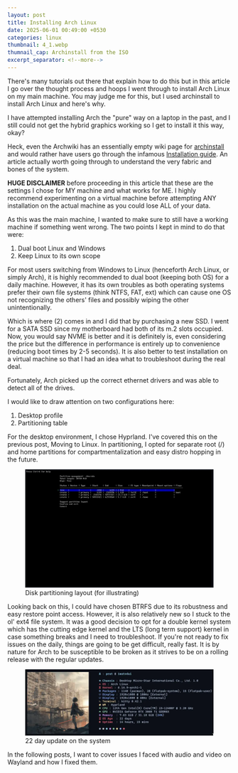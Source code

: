 ```yaml
---
layout: post
title: Installing Arch Linux
date: 2025-06-01 00:49:00 +0530
categories: linux
thumbnail: 4_1.webp
thumnail_cap: Archinstall from the ISO
excerpt_separator: <!--more-->
---
```

There's many tutorials out there that explain how to do this but in this article I go over the thought process and hoops I went through to install Arch Linux on my main machine. You may judge me for this, but I used archinstall to install Arch Linux and here's why. <!--more-->

I have attempted installing Arch the "pure" way on a laptop in the past, and I still could not get the hybrid graphics working so I get to install it this way, okay?

Heck, even the Archwiki has an essentially empty wiki page for [archinstall](https://wiki.archlinux.org/title/Archinstall) and would rather have users go through the infamous [Installation guide](https://wiki.archlinux.org/title/Installation_guide). An article actually worth going through to understand the very fabric and bones of the system. 

**HUGE DISCLAIMER** before proceeding in this article that these are the settings I chose for MY machine and what works for ME. I highly recommend experimenting on a virtual machine before attempting ANY installation on the actual machine as you could lose ALL of your data.

As this was the main machine, I wanted to make sure to still have a working machine if something went wrong. The two points I kept in mind to do that were:
1. Dual boot Linux and Windows
2. Keep Linux to its own scope

For most users switching from Windows to Linux (henceforth Arch Linux, or simply Arch), it is highly recommended to dual boot (keeping both OS) for a daily machine. However, it has its own troubles as both operating systems prefer their own file systems (think NTFS, FAT, ext) which can cause one OS not recognizing the others' files and possibly wiping the other unintentionally.

Which is where (2) comes in and I did that by purchasing a new SSD. I went for a SATA SSD since my motherboard had both of its m.2 slots occupied. Now, you would say NVME is better and it is definitely is, even considering the price but the difference in performance is entirely up to convenience (reducing boot times by 2-5 seconds).
It is also better to test installation on a virtual machine so that I had an idea what to troubleshoot during the real deal.

Fortunately, Arch picked up the correct ethernet drivers and was able to detect all of the drives.

I would like to draw attention on two configurations here:
1. Desktop profile
2. Partitioning table

For the desktop environment, I chose Hyprland. I've covered this on the previous post, Moving to Linux. In partitioning, I opted for separate root (/) and home partitions for compartmentalization and easy distro hopping in the future.

<div class="text-center">
    <figure class="figure text-center">
        <img src="/img/4_2.webp" width="720px" class="figure-img img-fluid">
        <figcaption class="figure-caption text-right">Disk partitioning layout (for illustrating)</figcaption>
    </figure>
</div>

Looking back on this, I could have chosen BTRFS due to its robustness and easy restore point access. However, it is also relatively new so I stuck to the ol' ext4 file system.
It was a good decision to opt for a double kernel system which has the cutting edge kernel and the LTS (long term support) kernel in case something breaks and I need to troubleshoot. If you're not ready to fix issues on the daily, things are going to be get difficult, really fast. It is by nature for Arch to be susceptible to be broken as it strives to be on a rolling release with the regular updates.

<div class="text-center">
    <figure class="figure text-center">
        <img src="/img/4_3.webp" width="720px" class="figure-img img-fluid">
        <figcaption class="figure-caption text-right">22 day update on the system</figcaption>
    </figure>
</div>


In the following posts, I want to cover issues I faced with audio and video on Wayland and how I fixed them.